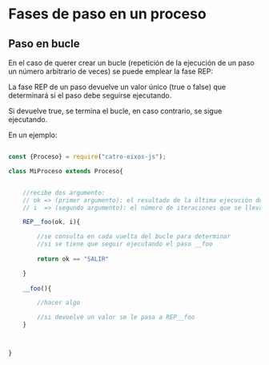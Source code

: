 # Fases de paso en un proceso


## Paso en bucle

En el caso de querer crear un bucle (repetición de la ejecución de un paso un número arbitrario de veces) se puede emplear la fase REP:

La fase REP de un paso devuelve un valor único (true o false) que determinará si el paso debe seguirse ejecutando. 

Si devuelve true, se termina el bucle, en caso contrario, se sigue ejecutando. 


En un ejemplo:

```js

const {Proceso} = require("catro-eixos-js");

class MiProceso extends Proceso{


    //recibe dos argumento:
    // ok => (primer argumento): el resultado de la última ejecución del paso (null la primera vez)
    // i  => (segundo argumento): el número de iteraciones que se llevan realizadas    

    REP__foo(ok, i){

        //se consulta en cada vuelta del bucle para determinar
        //si se tiene que seguir ejecutando el paso __foo
 
        return ok == "SALIR"       

    }
    
    __foo(){

        //hacer algo

        //si devuelve un valor se le pasa a REP__foo
    }



}


```



